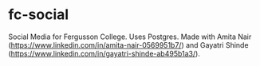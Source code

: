 # fc-social
Social Media for Fergusson College. Uses Postgres. Made with Amita Nair (https://www.linkedin.com/in/amita-nair-0569951b7/) and Gayatri Shinde (https://www.linkedin.com/in/gayatri-shinde-ab495b1a3/). 
